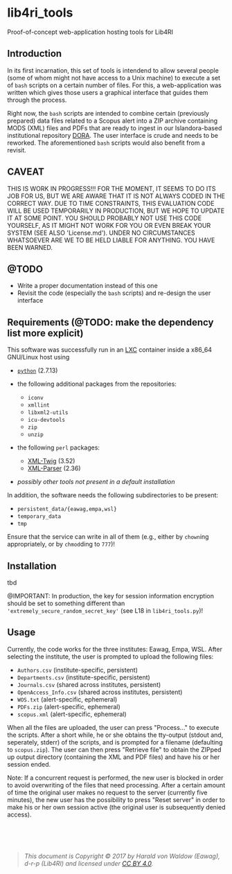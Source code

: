 # lib4ri_tools

Proof-of-concept web-application hosting tools for Lib4RI

## Introduction

In its first incarnation, this set of tools is intendend to allow several people (some of whom might not have access to a Unix machine) to execute a set of `bash` scripts on a certain number of files. For this, a web-application was written which gives those users a graphical interface that guides them through the process.

Right now, the `bash` scripts are intended to combine certain (previously prepared) data files related to a Scopus alert into a ZIP archive containing MODS (XML) files and PDFs that are ready to ingest in our Islandora-based institutional repository [DORA](https://www.dora.lib4ri.ch). The user interface is crude and needs to be reworked. The aforementioned `bash` scripts would also benefit from a revisit.

## CAVEAT

THIS IS WORK IN PROGRESS!!! FOR THE MOMENT, IT SEEMS TO DO ITS JOB FOR US, BUT WE ARE AWARE THAT IT IS NOT ALWAYS CODED IN THE CORRECT WAY. DUE TO TIME CONSTRAINTS, THIS EVALUATION CODE WILL BE USED TEMPORARILY IN PRODUCTION, BUT WE HOPE TO UPDATE IT AT SOME POINT. YOU SHOULD PROBABLY NOT USE THIS CODE YOURSELF, AS IT MIGHT NOT WORK FOR YOU OR EVEN BREAK YOUR SYSTEM (SEE ALSO 'License.md'). UNDER NO CIRCUMSTANCES WHATSOEVER ARE WE TO BE HELD LIABLE FOR ANYTHING. YOU HAVE BEEN WARNED.

## @TODO

* Write a proper documentation instead of this one
* Revisit the code (especially the `bash` scripts) and re-design the user interface

## Requirements (@TODO: make the dependency list more explicit)

This software was successfully run in an [LXC](https://linuxcontainers.org/lxc/) container inside a x86_64 GNU/Linux host using
* [`python`](https://www.python.org) (2.7.13)
* the following additional packages from the repositories:
    - `iconv`
    - `xmllint`
    - `libxml2-utils`
    - `icu-devtools`
    - `zip`
    - `unzip`

* the following `perl` packages:
    - [XML-Twig](http://search.cpan.org/~mirod/XML-Twig/) (3.52)
    - [XML-Parser](http://search.cpan.org/~msergeant/XML-Parser-2.36/) (2.36)

* _possibly other tools not present in a default installation_

In addition, the software needs the following subdirectories to be present:
* `persistent_data/{eawag,empa,wsl}`
* `temporary_data`
* `tmp`

Ensure that the service can write in all of them (e.g., either by `chown`ing appropriately, or by `chmod`ding to `777`)!

## Installation

tbd

@IMPORTANT: In production, the key for session information encryption should be set to something different than `'extremely_secure_random_secret_key'` (see L18 in `lib4ri_tools.py`)!

## Usage

Currently, the code works for the three institutes: Eawag, Empa, WSL. After selecting the institute, the user is prompted to upload the following files:
* `Authors.csv` (institute-specific, persistent)
* `Departments.csv` (institute-specific, persistent)
* `Journals.csv` (shared across institutes, persistent)
* `OpenAccess_Info.csv` (shared across institutes, persistent)
* `WOS.txt` (alert-specific, ephemeral)
* `PDFs.zip` (alert-specific, ephemeral)
* `scopus.xml` (alert-specific, ephemeral)

When all the files are uploaded, the user can press "Process..." to execute the scripts. After a short while, he or she obtains the tty-output (stdout and, seperately, stderr) of the scripts, and is prompted for a filename (defaulting to `scopus.zip`). The user can then press "Retrieve file" to obtain the ZIPped up output directory (containing the XML and PDF files) and have his or her session ended.

Note: If a concurrent request is performed, the new user is blocked in order to avoid overwriting of the files that need processing. After a certain amount of time the original user makes no request to the server (currently five minutes), the new user has the possibility to press "Reset server" in order to make his or her own session active (the original user is subsequently denied access).

<br/><br/><br/>
> _This document is Copyright &copy; 2017 by Harald von Waldow (Eawag), d-r-p (Lib4RI) and licensed under [CC&nbsp;BY&nbsp;4.0](https://creativecommons.org/licenses/by/4.0/)._